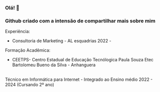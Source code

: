 ### Olá! 👋

### Github criado com a intensão de compartilhar mais sobre mim


  Experiência:
  - Consultoria de Marketing - AL esquadrias 2022 -

  Formação Acadêmica:
  - CEETPS- Centro Estadual de Educação Tecnólogica Paula Souza
  Etec Bartolomeu Bueno da Silva - Anhanguera
  <br>
  Técnico em Informática para Internet - Integrado ao Ensino médio
  2022 - 2024 (Cursando 2º ano)

  
